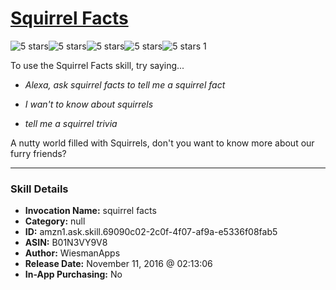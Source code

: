 # [Squirrel Facts](http://alexa.amazon.com/#skills/amzn1.ask.skill.69090c02-2c0f-4f07-af9a-e5336f08fab5)
![5 stars](../../images/ic_star_black_18dp_1x.png)![5 stars](../../images/ic_star_black_18dp_1x.png)![5 stars](../../images/ic_star_black_18dp_1x.png)![5 stars](../../images/ic_star_black_18dp_1x.png)![5 stars](../../images/ic_star_black_18dp_1x.png) 1

To use the Squirrel Facts skill, try saying...

* *Alexa, ask squirrel facts to tell me a squirrel fact*

* *I wan't to know about squirrels*

* *tell me a squirrel trivia*

A nutty world filled with Squirrels, don't you want to know more about our furry friends?

***

### Skill Details

* **Invocation Name:** squirrel facts
* **Category:** null
* **ID:** amzn1.ask.skill.69090c02-2c0f-4f07-af9a-e5336f08fab5
* **ASIN:** B01N3VY9V8
* **Author:** WiesmanApps
* **Release Date:** November 11, 2016 @ 02:13:06
* **In-App Purchasing:** No
